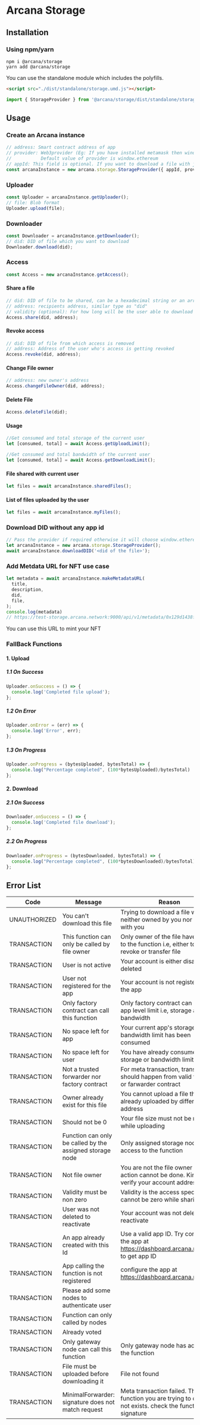 # Arcana Storage

## Installation

### Using npm/yarn

```shell
npm i @arcana/storage
yarn add @arcana/storage
```

You can use the standalone module which includes the polyfills.

```html
<script src="./dist/standalone/storage.umd.js"></script>
```

```js
import { StorageProvider } from '@arcana/storage/dist/standalone/storage.umd';
```

## Usage

### Create an Arcana instance

```js
// address: Smart contract address of app
// provider: Web3provider (Eg: If you have installed metamask then window.ethereum will work)
//           Default value of provider is window.ethereum
// appId: This field is optional. If you want to download a file with just did then you won't require this field
const arcanaInstance = new arcana.storage.StorageProvider({ appId, provider, email });
```

### Uploader

```js
const Uploader = arcanaInstance.getUploader();
// file: Blob format
Uploader.upload(file);
```

### Downloader

```js
const Downloader = arcanaInstance.getDownloader();
// did: DID of file which you want to download
Downloader.download(did);
```

### Access

```js
const Access = new arcanaInstance.getAccess();
```

#### Share a file

```js
// did: DID of file to be shared, can be a hexadecimal string or an array of such strings
// address: recipients address, similar type as "did"
// validity (optional): For how long will be the user able to download the file, e.g. [400] would mean 400 seconds.
Access.share(did, address);
```

#### Revoke access

```js
// did: DID of file from which access is removed
// address: Address of the user who's access is getting revoked
Access.revoke(did, address);
```

#### Change File owner

```js
// address: new owner's address
Access.changeFileOwner(did, address);
```

#### Delete File

```js
Access.deleteFile(did);
```

#### Usage

```js
//Get consumed and total storage of the current user
let [consumed, total] = await Access.getUploadLimit();
```

```js
//Get consumed and total bandwidth of the current user
let [consumed, total] = await Access.getDownloadLimit();
```

#### File shared with current user

```js
let files = await arcanaInstance.sharedFiles();
```

#### List of files uploaded by the user

```js
let files = await arcanaInstance.myFiles();
```

### Download DID without any app id

```js
// Pass the provider if required otherwise it will choose window.ethereum by default
let arcanaInstance = new arcana.storage.StorageProvider();
await arcanaInstance.downloadDID('<did of the file>');
```

### Add Metdata URL for NFT use case

```js
let metadata = await arcanaInstance.makeMetadataURL(
  title,
  description,
  did,
  file,
);
console.log(metadata)
// https://test-storage.arcana.network:9000/api/v1/metadata/0x129d1438ff3bf014e9b9094b3a5d410f691c208ed5305b0844307b761c0e295e
```
You can use this URL to mint your NFT

### FallBack Functions

#### 1. Upload

##### 1.1 On Success

```js
Uploader.onSuccess = () => {
  console.log('Completed file upload');
};
```

##### 1.2 On Error

```js
Uploader.onError = (err) => {
  console.log('Error', err);
};
```

##### 1.3 On Progress

```js
Uploader.onProgress = (bytesUploaded, bytesTotal) => {
  console.log("Percentage completed", (100*bytesUploaded)/bytesTotal)
};
```

#### 2. Download

##### 2.1 On Success

```js
Downloader.onSuccess = () => {
  console.log('Completed file download');
};
```

##### 2.2 On Progress

```js
Downloader.onProgress = (bytesDownloaded, bytesTotal) => {
  console.log("Percentage completed", (100*bytesDownloaded)/bytesTotal)
};
```

## Error List

| Code         | Message                                                  | Reason                                                                                                     |
| ------------ | -------------------------------------------------------- | ---------------------------------------------------------------------------------------------------------- |
| UNAUTHORIZED | You can't download this file                             | Trying to download a file which is neither owned by you nor shared with you                                |
| TRANSACTION  | This function can only be called by file owner           | Only owner of the file have access to the function i.e, either to delete, revoke or transfer file          |
| TRANSACTION  | User is not active                                       | Your account is either disabled or deleted                                                                 |
| TRANSACTION  | User not registered for the app                          | Your account is not registered for the app                                                                 |
| TRANSACTION  | Only factory contract can call this function             | Only factory contract can set the app level limit i.e, storage and bandwidth                               |
| TRANSACTION  | No space left for app                                    | Your current app's storage or bandwidth limit has been consumed                                            |
| TRANSACTION  | No space left for user                                   | You have already consumed your storage or bandwidth limit                                                  |
| TRANSACTION  | Not a trusted forwarder nor factory contract             | For meta transaction, transaction should happen from valid factory or farwarder contract                   |
| TRANSACTION  | Owner already exist for this file                        | You cannot upload a file that is already uploaded by different user address                                |
| TRANSACTION  | Should not be 0                                          | Your file size must not be null while uploading                                                            |
| TRANSACTION  | Function can only be called by the assigned storage node | Only assigned storage node has access to the function                                                      |
| TRANSACTION  | Not file owner                                           | You are not the file owner thus action cannot be done. Kindly verify your account address                  |
| TRANSACTION  | Validity must be non zero                                | Validity is the access specifier and cannot be zero while sharing a file                                   |
| TRANSACTION  | User was not deleted to reactivate                       | Your account was not deleted to reactivate                                                                 |
| TRANSACTION  | An app already created with this Id                      | Use a valid app ID. Try configuring the app at https://dashboard.arcana.network/ to get app ID             |
| TRANSACTION  | App calling the function is not registered               | configure the app at https://dashboard.arcana.network/                                                     |
| TRANSACTION  | Please add some nodes to authenticate user               |
| TRANSACTION  | Function can only called by nodes                        |
| TRANSACTION  | Already voted                                            |
| TRANSACTION  | Only gateway node can call this function                 | Only gateway node has access to the function                                                               |
| TRANSACTION  | File must be uploaded before downloading it              | File not found                                                                                             |
| TRANSACTION  | MinimalForwarder: signature does not match request       | Meta transaction failed. The function you are trying to call does not exists. check the function signature |
